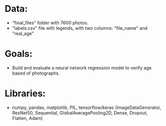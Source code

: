 # Data:

*  "final_files" folder with 7600 photos.
*  "labels.csv" file with legends, with two columns: "file_name" and "real_age"

# Goals:

* Build and evaluate a neural network regression model to verify age based of photographs.

# Libraries:

* numpy, pandas, matplotlib, PIL, tensorflow/keras (ImageDataGenerator, ResNet50, Sequential, GlobalAveragePooling2D, Dense, Dropout, Flatten, Adam) 
